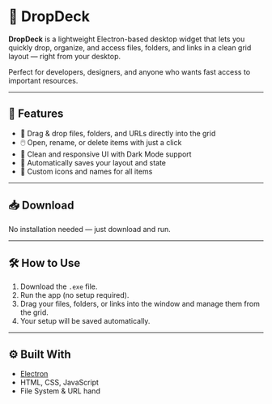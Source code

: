 # 🚀 DropDeck

**DropDeck** is a lightweight Electron-based desktop widget that lets you quickly drop, organize, and access files, folders, and links in a clean grid layout — right from your desktop.

Perfect for developers, designers, and anyone who wants fast access to important resources.

---

## 🧩 Features

- 🔖 Drag & drop files, folders, and URLs directly into the grid
- 🖱️ Open, rename, or delete items with just a click
- 🌙 Clean and responsive UI with Dark Mode support
- 💾 Automatically saves your layout and state
- 🎨 Custom icons and names for all items

---

## 📥 Download

No installation needed — just download and run.

---

## 🛠️ How to Use

1. Download the `.exe` file.
2. Run the app (no setup required).
3. Drag your files, folders, or links into the window and manage them from the grid.
4. Your setup will be saved automatically.

---

## ⚙️ Built With

- [Electron](https://www.electronjs.org/)
- HTML, CSS, JavaScript
- File System & URL hand

